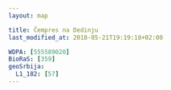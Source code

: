 ```yaml
---
layout: map

title: Čempres na Dedinju
last_modified_at: 2018-05-21T19:19:18+02:00

WDPA: [555589020]
BioRaS: [359]
geoSrbija:
  L1_182: [57]
---
```

